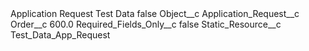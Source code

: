 <?xml version="1.0" encoding="UTF-8"?>
<CustomMetadata xmlns="http://soap.sforce.com/2006/04/metadata" xmlns:xsi="http://www.w3.org/2001/XMLSchema-instance" xmlns:xsd="http://www.w3.org/2001/XMLSchema">
    <label>Application Request Test Data</label>
    <protected>false</protected>
    <values>
        <field>Object__c</field>
        <value xsi:type="xsd:string">Application_Request__c</value>
    </values>
    <values>
        <field>Order__c</field>
        <value xsi:type="xsd:double">600.0</value>
    </values>
    <values>
        <field>Required_Fields_Only__c</field>
        <value xsi:type="xsd:boolean">false</value>
    </values>
    <values>
        <field>Static_Resource__c</field>
        <value xsi:type="xsd:string">Test_Data_App_Request</value>
    </values>
</CustomMetadata>
